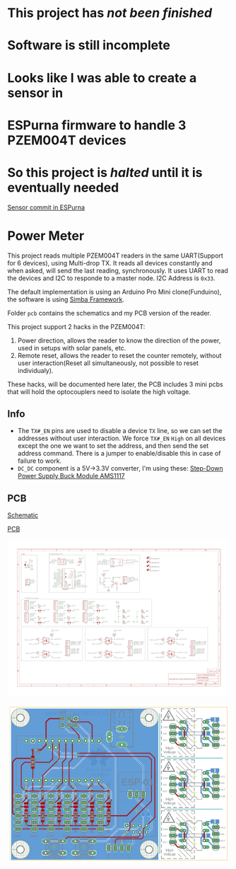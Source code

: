 
# This project has _not been finished_
# Software is still incomplete
# Looks like I was able to create a sensor in
# ESPurna firmware to handle 3 PZEM004T devices
# So this project is _halted_ until it is eventually needed

[Sensor commit in ESPurna](https://github.com/0x3333/espurna/commit/9d440fd216d5b156dd9e168d6f8793874f21e5dd)

# Power Meter

This project reads multiple PZEM004T readers in the same UART(Support for 6 devices), using Multi-drop TX. It reads all devices constantly and when asked, will send the last reading, synchronously. It uses UART to read the devices and I2C to responde to a master node. I2C Address is `0x33`.

The default implementation is using an Arduino Pro Mini clone(Funduino), the software is using [Simba Framework](https://github.com/eerimoq/simba/).

Folder `pcb` contains the schematics and my PCB version of the reader.

This project support 2 hacks in the PZEM004T:

1. Power direction, allows the reader to know the direction of the power, used in setups with solar panels, etc.
2. Remote reset, allows the reader to reset the counter remotely, without user interaction(Reset all simultaneously, not possible to reset individualy).

These hacks, will be documented here later, the PCB includes 3 mini pcbs that will hold the optocouplers need to isolate the high voltage.

## Info

* The `TX#_EN` pins are used to disable a device `TX` line, so we can set the addresses without user interaction. We force `TX#_EN` `High` on all devices except the one we want to set the address, and then send the set address command. There is a jumper to enable/disable this in case of failure to work.
* `DC_DC` component is a 5V->3.3V converter, I'm using these: [Step-Down Power Supply Buck Module AMS1117](https://www.aliexpress.com/item/10Pcs-5V-To-3-3V-DC-DC-Step-Down-Power-Supply-Buck-Module-AMS1117-800MA/32838774398.html)

## PCB

[Schematic](https://github.com/0x3333/powermeter/raw/master/pcb/schematic.pdf)

[PCB](https://github.com/0x3333/powermeter/raw/master/pcb/pcb.pdf)

![Schematic](https://raw.githubusercontent.com/0x3333/powermeter/master/github/schematic.png)

![PCB](https://raw.githubusercontent.com/0x3333/powermeter/master/github/pcb.png)
